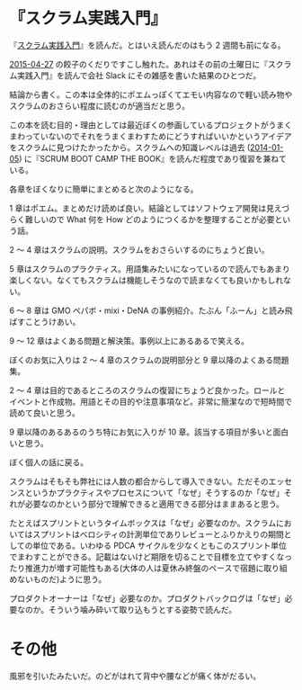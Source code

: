 # 『スクラム実践入門』

『[スクラム実践入門](http://www.amazon.co.jp/dp/4774172367/)』を読んだ。とはいえ読んだのはもう 2 週間も前になる。

[2015-04-27][] の餃子のくだりですこし触れた。あれはその前の土曜日に『スクラム実践入門』を読んで会社 Slack にその雑感を書いた結果のひとつだ。

結論から書く。この本は全体的にポエムっぽくてエモい内容なので軽い読み物やスクラムのおさらい程度に読むのが適当だと思う。

この本を読む目的・理由としては最近ぼくの参画しているプロジェクトがうまくまわっていないのでそれをうまくまわすためにどうすればいいかというアイデアをスクラムに見つけたかったから。スクラムへの知識レベルは過去 ([2014-01-05][]) に『SCRUM BOOT CAMP THE BOOK』を読んだ程度であり復習を兼ねている。

各章をぼくなりに簡単にまとめると次のようになる。

1 章はポエム。まとめだけ読めば良い。結論としてはソフトウェア開発は見えづらく難しいので What 何を How どのようにつくるかを整理することが必要という話。

2 〜 4 章はスクラムの説明。スクラムをおさらいするのにちょうど良い。

5 章はスクラムのプラクティス。用語集みたいになっているので読んでもあまり楽しくない。なくてもスクラムは機能しそうなので読まなくても良いかもしれない。

6 〜 8 章は GMO ペパボ・mixi・DeNA の事例紹介。たぶん「ふーん」と読み飛ばすことうけあい。

9 〜 12 章はよくある問題と解決策。事例以上にあるあるで笑える。

ぼくのお気に入りは 2 〜 4 章のスクラムの説明部分と 9 章以降のよくある問題集。

2 〜 4 章は目的であるところのスクラムの復習にちょうど良かった。ロールとイベントと作成物。用語とその目的や注意事項など。非常に簡潔なので短時間で読めて良いと思う。

9 章以降のあるあるのうち特にお気に入りが 10 章。該当する項目が多いと面白いと思う。

ぼく個人の話に戻る。

スクラムはそもそも弊社には人数の都合からして導入できない。ただそのエッセンスというかプラクティスやプロセスについて「なぜ」そうするのか「なぜ」それが必要なのかという部分で理解できると適用できる部分はままあると思う。

たとえばスプリントというタイムボックスは「なぜ」必要なのか。スクラムにおいてはスプリントはベロシティの計測単位でありレビューとふりかえりの期間としての単位である。いわゆる PDCA サイクルを少なくともこのスプリント単位でまわすことができる。記載はないけど期限を切ることで目標を立てやすくなったり推進力が増す可能性もある(大体の人は夏休み終盤のペースで宿題に取り組めないものだ)ように思う。

プロダクトオーナーは「なぜ」必要なのか。プロダクトバックログは「なぜ」必要なのか。そういう噛み砕いて取り込もうとする姿勢で読んだ。

# その他

風邪を引いたみたいだ。のどがはれて背中や腰などが痛く体がだるい。

[2014-01-05]: https://blog.bouzuya.net/2014/01/05/
[2015-04-27]: https://blog.bouzuya.net/2015/04/27/
